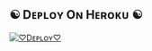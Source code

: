 
## ☯︎ Dᴇᴘʟᴏʏ Oɴ Hᴇʀᴏᴋᴜ ☯︎

[![♡︎Dᴇᴘʟᴏʏ♡︎](https://www.herokucdn.com/deploy/button.svg)](https://heroku.com/deploy?template=https://github.com/Lakshya7282/NemesisXSpam.git)


